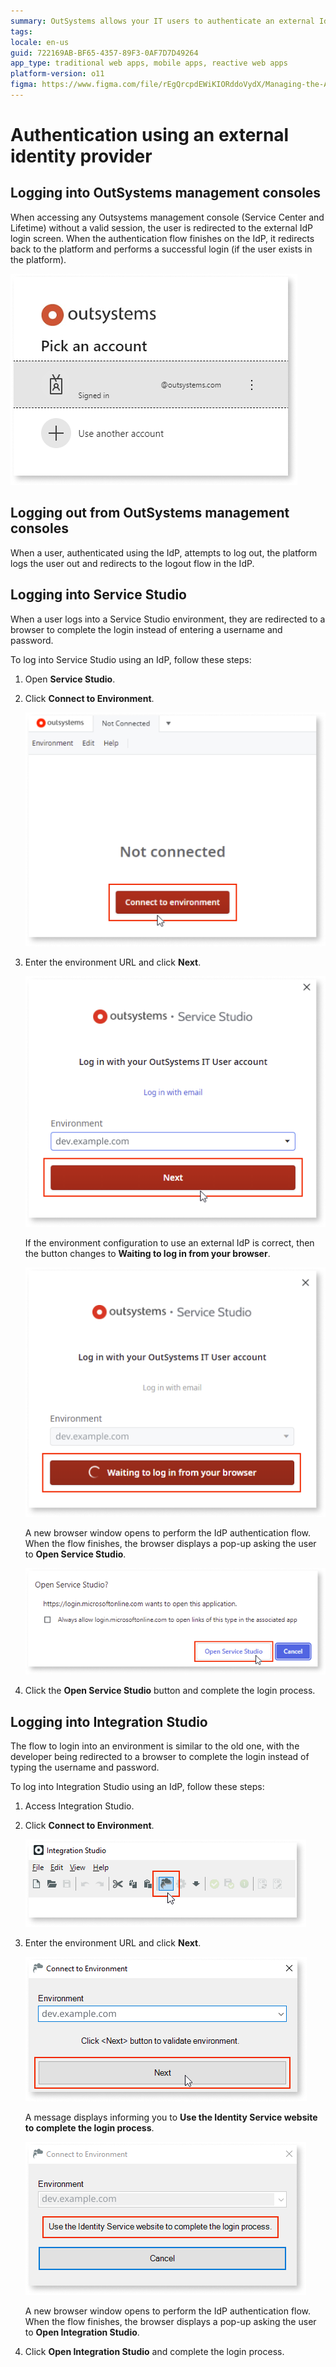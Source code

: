 ```yaml
---
summary: OutSystems allows your IT users to authenticate an external IdP via OpenID Connect.
tags:
locale: en-us
guid: 722169AB-BF65-4357-89F3-0AF7D7D49264
app_type: traditional web apps, mobile apps, reactive web apps
platform-version: o11
figma: https://www.figma.com/file/rEgQrcpdEWiKIORddoVydX/Managing-the-Applications-Lifecycle?type=design&node-id=1917%3A8229&mode=design&t=qy82U3bMoQChCp6y-1
---
```


# Authentication using an external identity provider

## Logging into OutSystems management consoles

When accessing any Outsystems management console (Service Center and Lifetime) without a valid session, the user is redirected to the external IdP login screen. When the authentication flow finishes on the IdP, it redirects back to the platform and performs a successful login (if the user exists in the platform).

![Screenshot of the external identity provider login screen for OutSystems management consoles](images/login.png "External IdP Login Screen")

## Logging out from OutSystems management consoles

When a user, authenticated using the IdP, attempts to log out, the platform logs the user out and redirects to the logout flow in the IdP.

## Logging into Service Studio

When a user logs into a Service Studio environment, they are redirected to a browser to complete the login instead of entering a username and password.

To log into Service Studio using an IdP,  follow these steps:

1. Open **Service Studio**.

1. Click **Connect to Environment**.

    ![Service Studio interface showing the 'Connect to Environment' button](images/connect-ss.png "Connect to Environment in Service Studio")

1. Enter the environment URL and click **Next**.

    ![Entering the environment URL in Service Studio for IdP authentication](images/environment-ss.png "Enter Environment URL in Service Studio")

    If the environment configuration to use an external IdP is correct, then the button changes to **Waiting to log in from your browser**.

    ![Service Studio screen displaying 'Waiting to log in from your browser' message during IdP authentication](images/waiting-ss.png "Waiting to Log in from Browser")

    A new browser window opens to perform the IdP authentication flow. When the flow finishes, the browser displays a pop-up asking the user to **Open Service Studio**.

    ![Browser pop-up asking to open Service Studio after IdP authentication](images/open-ss.png "Open Service Studio Prompt")

1. Click the **Open Service Studio** button and complete the login process.

## Logging into Integration Studio

The flow to login into an environment is similar to the old one, with the developer being redirected to a browser to complete the login instead of typing the username and password.

To log into Integration Studio using an IdP,  follow these steps:

1. Access Integration Studio.

1. Click **Connect to Environment**.

    ![Integration Studio interface showing the 'Connect to Environment' button](images/connect-is.png "Connect to Environment in Integration Studio")

1. Enter the environment URL and click **Next**.

    ![Entering the environment URL in Integration Studio for IdP authentication](images/environment-is.png "Enter Environment URL in Integration Studio")

    A message displays informing you to **Use the Identity Service website to complete the login process**.

    ![Message instructing to use the Identity Service website to complete the login process in Integration Studio](images/identity-service-is.png "Identity Service Login Prompt")

   A new browser window opens to perform the IdP authentication flow. When the flow finishes, the browser displays a pop-up asking the user to **Open Integration Studio**.

1. Click **Open Integration Studio** and complete the login process.

